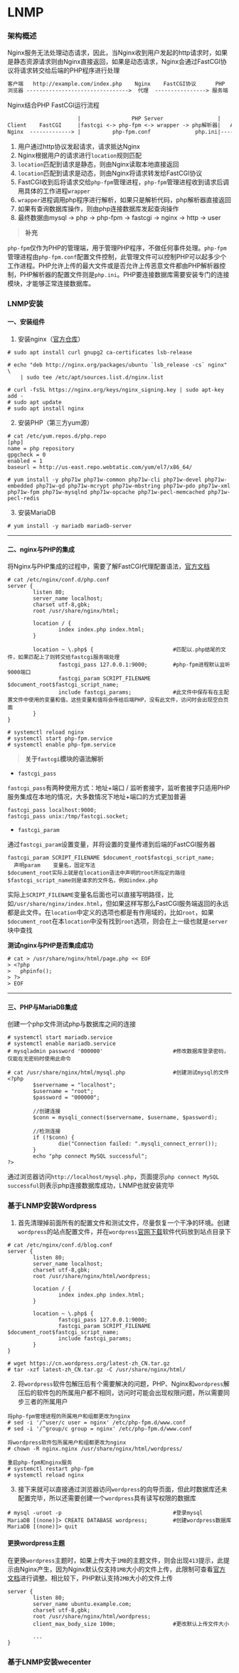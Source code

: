 # LNMP

### 架构概述

Nginx服务无法处理动态请求，因此，当Nginx收到用户发起的http请求时，如果是静态资源请求则由Nginx直接返回，如果是动态请求，Nginx会通过FastCGI协议将请求转交给后端的PHP程序进行处理

```diff
客户端   http://example.com/index.php    Nginx    FastCGI协议      PHP
浏览器 -------------------------------->  代理  ----------------> 服务端
```

Nginx结合PHP FastCGI运行流程

```diff
                      |                PHP Server                 |
Client    FastCGI     |fastcgi <-> php-fpm <-> wrapper -> php解析器|   Access DB
Nginx  -------------> |          php-fpm.conf              php.ini|-------------> MySQL
```

1. 用户通过http协议发起请求，请求抵达Nginx
2. Nginx根据用户的请求进行`location`规则匹配
3. `location`匹配到请求是静态，则由Nginx读取本地直接返回
4. `location`匹配到请求是动态，则由Nginx将请求转发给FastCGI协议
5. FastCGI收到后将请求交给`php-fpm`管理进程，`php-fpm`管理进程收到请求后调用具体的工作进程`wrapper`
6. `wrapper`进程调用php程序进行解析，如果只是解析代码，php解析器直接返回
7. 如果有查询数据库操作，则由php连接数据库发起查询操作
8. 最终数据由mysql -> php -> php-fpm -> fastcgi -> nginx -> http -> user

> **补充**

`php-fpm`仅作为PHP的管理端，用于管理PHP程序，不做任何事件处理。`php-fpm`管理进程由`php-fpm.conf`配置文件控制，此管理文件可以控制PHP可以起多少个工作进程。PHP允许上传的最大文件或是否允许上传恶意文件都由PHP解析器控制，PHP解析器的配置文件则是`php.ini`。PHP要连接数据库需要安装专门的连接模块，才能够正常连接数据库。



### LNMP安装

#### 一、安装组件

1. 安装nginx（[官方仓库](http://nginx.org/en/linux_packages.html)）

```shell
# sudo apt install curl gnupg2 ca-certificates lsb-release

# echo "deb http://nginx.org/packages/ubuntu `lsb_release -cs` nginx" \
    | sudo tee /etc/apt/sources.list.d/nginx.list
    
# curl -fsSL https://nginx.org/keys/nginx_signing.key | sudo apt-key add -
# sudo apt update
# sudo apt install nginx
```

2. 安装PHP（第三方yum源）

```shell
# cat /etc/yum.repos.d/php.repo 
[php]
name = php repository
gpgcheck = 0
enabled = 1
baseurl = http://us-east.repo.webtatic.com/yum/el7/x86_64/

# yum install -y php71w php71w-common php71w-cli php71w-devel php71w-embedded php71w-gd php71w-mcrypt php71w-mbstring php71w-pdo php71w-xml php71w-fpm php71w-mysqlnd php71w-opcache php71w-pecl-memcached php71w-pecl-redis
```

3. 安装MariaDB

```shell
# yum install -y mariadb mariadb-server
```

---

#### 二、nginx与PHP的集成

将Nginx与PHP集成的过程中，需要了解FastCGI代理配置语法，[官方文档](http://nginx.org/en/docs/http/ngx_http_fastcgi_module.html)

```shell
# cat /etc/nginx/conf.d/php.conf 
server { 
        listen 80;
        server_name localhost;
        charset utf-8,gbk;
        root /usr/share/nginx/html;

        location / {
                index index.php index.html;
        }

        location ~ \.php$ {							#匹配以.php结尾的文件，如果匹配上了则转交给fastcgi服务端处理
                fastcgi_pass 127.0.0.1:9000;		#php-fpm进程默认监听9000端口
                fastcgi_param SCRIPT_FILENAME $document_root$fastcgi_script_name;
                include fastcgi_params;				#此文件中保存有在主配置文件中使用的变量和值，这些变量和值将会传给后端PHP，没有此文件，访问时会出现空白页面
        }
}

# systemctl reload nginx
# systemctl start php-fpm.service
# systemctl enable php-fpm.service
```

> **关于`fastcgi`模块的语法解析**

- `fastcgi_pass`

`fastcgi_pass`有两种使用方式：地址+端口 / 监听套接字，监听套接字只适用PHP服务集成在本地的情况，大多数情况下地址+端口的方式更加普遍

```shell
fastcgi_pass localhost:9000;
fastcgi_pass unix:/tmp/fastcgi.socket;
```

- `fastcgi_param`

通过`fastcgi_param`设置变量，并将设置的变量传递到后端的FastCGI服务器

```shell
fastcgi_param SCRIPT_FILENAME $document_root$fastcgi_script_name;
  声明param    变量名，固定写法  
$document_root实际上就是在location语法中声明的root所指定的路径
$fastcgi_script_name则是请求的文件名，例如index.php
```

实际上`SCRIPT_FILENAME`变量名后面也可以直接写明路径，比如`/usr/share/nginx/index.html`，但如果这样写那么FastCGI服务端返回的永远都是此文件。在`location`中定义的选项也都是有作用域的，比如`root`，如果`$document_root`在本`location`中没有找到`root`选项，则会在上一级也就是`server`块中查找

**测试nginx与PHP是否集成成功**

```shell
# cat > /usr/share/nginx/html/page.php << EOF
> <?php
>   phpinfo();
> ?>
> EOF
```

---

#### 三、PHP与MariaDB集成

创建一个php文件测试php与数据库之间的连接

```shell
# systemctl start mariadb.service
# systemctl enable mariadb.service
# mysqladmin password '000000'						#修改数据库登录密码，仅能在无密码时使用此命令

# cat /usr/share/nginx/html/mysql.php 				#创建测试mysql的文件
<?php
        $servername = "localhost";
        $username = "root";
        $password = "000000";

        //创建连接
        $conn = mysqli_connect($servername, $username, $password);

        //检测连接
        if (!$conn) {
                die("Connection failed: ".mysqli_connect_error());
        }
        echo "php connect MySQL successful";
?>
```

通过浏览器访问`http://localhost/mysql.php`，页面提示`php connect MySQL successful`则表示php连接数据库成功，LNMP也就安装完毕



### 基于LNMP安装Wordpress

1. 首先清理掉前面所有的配置文件和测试文件，尽量恢复一个干净的环境。创建`wordpress`的站点配置文件，并在`wordpress`[官网下载](https://cn.wordpress.org/latest-zh_CN.tar.gz)软件代码放到站点目录下

```shell
# cat /etc/nginx/conf.d/blog.conf 
server { 
        listen 80;
        server_name localhost;
        charset utf-8,gbk;
        root /usr/share/nginx/html/wordpress;

        location / {
                index index.php index.html;
        }

        location ~ \.php$ {
                fastcgi_pass 127.0.0.1:9000;
                fastcgi_param SCRIPT_FILENAME $document_root$fastcgi_script_name;
                include fastcgi_params;
        }
}

# wget https://cn.wordpress.org/latest-zh_CN.tar.gz
# tar -xzf latest-zh_CN.tar.gz -C /usr/share/nginx/html/
```

2. 将`wordpress`软件包解压后有个需要解决的问题，PHP、Nginx和`wordpress`解压后的软件包的所属用户都不相同，访问时可能会出现权限问题，所以需要同步三者的所属用户

```shell
将php-fpm管理进程的所属用户和组都更改为nginx
# sed -i '/^user/c user = nginx' /etc/php-fpm.d/www.conf 
# sed -i '/^group/c group = nginx' /etc/php-fpm.d/www.conf

将wordpress软件包所属用户和组都更改为nginx
# chown -R nginx.nginx /usr/share/nginx/html/wordpress/

重启php-fpm和nginx服务
# systemctl restart php-fpm
# systemctl reload nginx
```

3. 接下来就可以直接通过浏览器访问`wordpress`的向导页面，但此时数据库还未配置完毕，所以还需要创建一个`wordpress`具有读写权限的数据库

```shell
# mysql -uroot -p									#登录mysql
MariaDB [(none)]> CREATE DATABASE wordpress;		#创建wordpress数据库
MariaDB [(none)]> quit
```



#### 更换wordpress主题

在更换`wordpress`主题时，如果上传大于`1MB`的主题文件，则会出现`413`提示，此提示由Nginx产生，因为Nginx默认仅支持`1MB`大小的文件上传，此限制可查看[官方文档](http://nginx.org/en/docs/http/ngx_http_core_module.html#client_max_body_size)进行调整。相比较下，PHP默认支持`2MB`大小的文件上传

```shell
server {
        listen 80;
        server_name ubuntu.example.com;
        charset utf-8,gbk;
        root /usr/share/nginx/html/wordpress;
        client_max_body_size 100m;					#更改默认上传文件大小

        ...
}
```



### 基于LNMP安装wecenter

